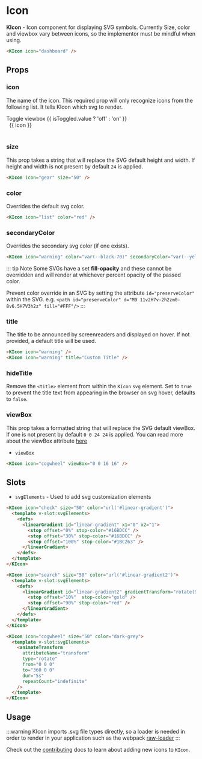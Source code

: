 # Icon

**KIcon** - Icon component for displaying SVG symbols. Currently Size, color and viewbox vary between icons, so the implementor must be mindful when using.

<KIcon icon="dashboard" />

```html
<KIcon icon="dashboard" />
```

## Props

### icon

The name of the icon. This required prop will only recognize icons from the following list. It tells KIcon which svg to render.

<div>
  <KToggle v-slot="{ isToggled, toggle }">
    <div>
      <KButton
        appearance="outline"
        class="mb-4"
        @click="toggle">Toggle viewbox {{ isToggled.value ? 'off' : 'on' }}</KButton>
      <div class="icon-row">
        <div
          v-for="icon in $icons"
          class="icon-cell"
          :class="{ hasBg: isToggled.value }">
          <KIcon
            size="24"
            :icon="icon" />
          <span>{{ icon }}</span>
        </div>
      </div>
    </div>
  </KToggle>
</div>
&nbsp;

### size

This prop takes a string that will replace the SVG default height and width. If height and width is not present by default `24` is applied.

<KIcon icon="gear" size="50" />

```html
<KIcon icon="gear" size="50" />
```

### color

Overrides the default svg color.

<KIcon icon="list" color="red" />

```html
<KIcon icon="list" color="red" />
```

### secondaryColor

Overrides the secondary svg color (if one exists).

<KIcon icon="warning" color="var(--black-70)" secondaryColor="var(--yellow-400)" />

```html
<KIcon icon="warning" color="var(--black-70)" secondaryColor="var(--yellow-400)" />
```

::: tip Note
Some SVGs have a set **fill-opacity** and these cannot be overridden and will
render at whichever percent opacity of the passed color.

Prevent color override in an SVG by setting the attribute `id="preserveColor"`
within the SVG.
e.g. `<path id="preserveColor" d="M9 11v2H7v-2h2zm0-8v6.5H7V3h2z" fill="#FFF"/>`
:::

### title

The title to be announced by screenreaders and displayed on hover. If not provided, a default title will be used.

<KIcon icon="warning" class="mr-2"/>
<KIcon icon="warning" title="Custom Title" />

```html
<KIcon icon="warning" />
<KIcon icon="warning" title="Custom Title" />
```

### hideTitle

Remove the `<title>` element from within the `KIcon` `svg` element. Set to `true` to prevent the title text from appearing in the browser on svg hover, defaults to `false`.

### viewBox

This prop takes a formatted string that will replace the SVG default viewBox. If one is not present by default `0 0 24 24` is applied.
You can read more about the viewBox attribute
[here](https://developer.mozilla.org/en-US/docs/Web/SVG/Attribute/viewBox)

- `viewBox`

<KIcon icon="cogwheel" viewBox="0 0 16 16" />

```html
<KIcon icon="cogwheel" viewBox="0 0 16 16" />
```

## Slots

- `svgElements` - Used to add svg customization elements

<KIcon icon="check" size="50" color="url('#linear-gradient')" class="mr-2">
  <template v-slot:svgElements>
    <defs>
      <linearGradient id="linear-gradient" x1="0" x2="1">
        <stop offset="0%" stop-color="#16BDCC" />
        <stop offset="30%" stop-color="#16BDCC" />
        <stop offset="100%" stop-color="#1BC263" />
      </linearGradient>
    </defs>
  </template>
</KIcon>

<KIcon icon="search" size="50" color="url('#linear-gradient2')" class="mr-2">
  <template v-slot:svgElements>
    <defs>
      <linearGradient id="linear-gradient2" gradientTransform="rotate(90)">
        <stop offset="10%"  stop-color="gold" />
        <stop offset="90%" stop-color="red" />
      </linearGradient>
    </defs>
  </template>
</KIcon>

<KIcon icon="cogwheel" size="50" color="dark-grey">
  <template v-slot:svgElements>
    <animateTransform
      attributeName="transform"
      type="rotate"
      from="0 0 0"
      to="360 0 0"
      dur="5s"
      repeatCount="indefinite"
    />
  </template>
</KIcon>

```html
<KIcon icon="check" size="50" color="url('#linear-gradient')">
  <template v-slot:svgElements>
    <defs>
      <linearGradient id="linear-gradient" x1="0" x2="1">
        <stop offset="0%" stop-color="#16BDCC" />
        <stop offset="30%" stop-color="#16BDCC" />
        <stop offset="100%" stop-color="#1BC263" />
      </linearGradient>
    </defs>
  </template>
</KIcon>

<KIcon icon="search" size="50" color="url('#linear-gradient2')">
  <template v-slot:svgElements>
    <defs>
      <linearGradient id="linear-gradient2" gradientTransform="rotate(90)">
        <stop offset="10%"  stop-color="gold" />
        <stop offset="90%" stop-color="red" />
      </linearGradient>
    </defs>
  </template>
</KIcon>

<KIcon icon="cogwheel" size="50" color="dark-grey">
  <template v-slot:svgElements>
    <animateTransform
      attributeName="transform"
      type="rotate"
      from="0 0 0"
      to="360 0 0"
      dur="5s"
      repeatCount="indefinite"
    />
  </template>
</KIcon>
```

## Usage

:::warning
KIcon imports .svg file types directly, so a loader is needed in order to render in your application such as the webpack
[raw-loader](https://webpack.js.org/loaders/raw-loader/)
:::

Check out the [contributing](/contributing/adding-an-icon.html) docs to learn about adding new icons to `KIcon`.

<style lang="scss" scoped>
.icon-row {
  display: grid;
  grid-template-columns: repeat(3, 1fr);
  grid-gap: 10px;
  .icon-cell {
    display: flex;
    align-items: center;
    &.hasBg .kong-icon {
      background-color: var(--blue-200);
    }
  }
  span {
    margin: 0 .5rem;
  }
}
</style>
